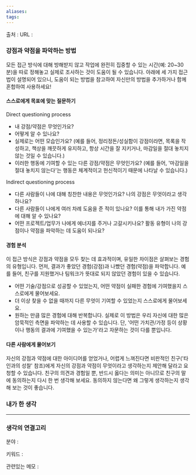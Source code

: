 ```yaml
---
aliases: 
tags:
---
```

출처 : 
URL : 

### 강점과 약점을 파악하는 방법
모든 접근 방식에 대해 방해받지 않고 작업에 완전히 집중할 수 있는 시간(예: 20~30분)을 따로 정해놓고 실제로 조사하는 것이 도움이 될 수 있습니다. 아래에 세 가지 접근법이 설명되어 있으니, 도움이 되는 방법을 참고하여 자신만의 방법을 추가하거나 함께 혼합하여 사용하세요!

#### 스스로에게 목표에 맞는 질문하기
Direct questioning process
- 내 강점/약점은 무엇인가요?
- 어떻게 알 수 있나요?
- 실제로는 어떤 모습인가요? (예를 들어, 정리정돈/성실함이 강점이라면, 목록을 작성하고, 책상을 깨끗하게 유지하고, 항상 시간을 잘 지키거나, 마감일을 절대 놓치지 않는 것일 수 있습니다.)
- 이러한 행동에 기여할 수 있는 다른 강점/약점은 무엇인가요? (예를 들어, '마감일을 절대 놓치지 않는다'는 행동은 체계적이고 헌신적이기 때문에 나타날 수 있습니다.)

Indirect questioning process
- 다른 사람들이 나에 대해 칭찬한 내용은 무엇인가요? 나의 강점은 무엇이라고 생각하나요?
- 다른 사람들이 나에게 여러 차례 도움을 준 적이 있나요? 이를 통해 내가 가진 약점에 대해 알 수 있나요?
- 어떤 프로젝트/업무가 나에게 에너지를 주거나 고갈시키나요? 활동 유형이 나의 강점이나 약점을 파악하는 데 도움이 되나요?

#### 경험 분석
이 접근 방식은 강점과 약점을 모두 찾는 데 효과적이며, 유일한 차이점은 살펴보는 경험의 유형입니다. 먼저, 결과가 좋았던 경험(강점)과 나빴던 경험(약점)을 파악합니다. 예를 들어, 친구를 지원했거나 팀워크가 뜻대로 되지 않았던 경험이 있을 수 있습니다.

- 어떤 기술/강점으로 성공할 수 있었는지, 어떤 약점이 실패한 경험에 기여했을지 스스로에게 물어보세요.
- 더 이상 찾을 수 없을 때까지 다른 무엇이 기여할 수 있었는지 스스로에게 물어보세요.
- 원하는 만큼 많은 경험에 대해 반복합니다.
실제로 이 방법은 우리 자신에 대한 많은 암묵적인 측면을 파악하는 데 사용할 수 있습니다. 단, '어떤 가치관/가정 등이 상황이나 행동의 결과에 기여했을 수 있는가'라고 자문하는 것이 다를 뿐입니다.

#### 다른 사람에게 물어보기
자신의 강점과 약점에 대한 아이디어를 얻었거나, 어렵게 느껴진다면 비판적인 친구('타인과의 성찰' 참조)에게 자신의 강점과 약점이 무엇이라고 생각하는지 제안해 달라고 요청할 수 있습니다. 친구의 의견과 경험일 뿐, 반드시 옳다는 의미는 아니므로 친구의 말에 동의하는지 다시 한 번 생각해 보세요.  동의하지 않는다면 왜 그렇게 생각하는지 생각해 보는 것이 좋습니다.

### 내가 한 생각

---
### 생각의 연결고리
분야 : 

키워드 : 


관련있는 메모 : 
